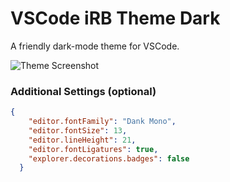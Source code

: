 # VSCode iRB Theme Dark
A friendly dark-mode theme for VSCode.

![Theme Screenshot](https://user-images.githubusercontent.com/25379378/67626454-7ea5e300-f800-11e9-81ea-55c9c3aa33a4.png)

### Additional Settings (optional)

```json
{
	"editor.fontFamily": "Dank Mono",
	"editor.fontSize": 13,
	"editor.lineHeight": 21,
	"editor.fontLigatures": true,
	"explorer.decorations.badges": false
  }
